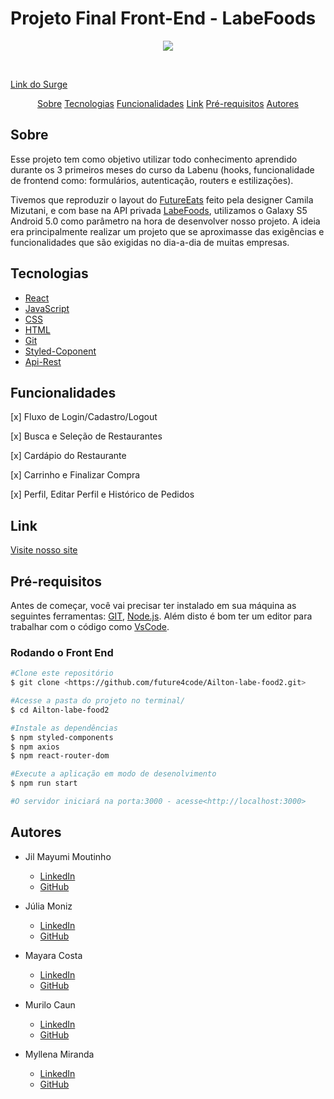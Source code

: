 # Projeto Final Front-End - LabeFoods

<p align="center"><img src="https://user-images.githubusercontent.com/104741572/183260952-c1a1cc29-a549-4ed9-8dcb-00b75cf987e4.png"/><p/>
<br/>

[Link do Surge](https://future-eats2.surge.sh)

<p align="center">
  <a href=#sobre>Sobre</a>
  <a href=#tecnologias>Tecnologias</a>
  <a href=#funcionalidades>Funcionalidades</a>
  <a href=#link>Link</a>
  <a href=#pré-requisitos>Pré-requisitos</a>
  <a href=#autores>Autores</a>
</p>

## Sobre
Esse projeto tem como objetivo utilizar todo conhecimento aprendido durante os 3 primeiros meses do curso da Labenu (hooks, funcionalidade de frontend como: formulários, autenticação, routers e estilizações). 
<br/>

Tivemos que reproduzir o layout do [FutureEats](https://scene.zeplin.io/project/5dcc566ddc1332bf7fb4f450) feito pela designer Camila Mizutani, e com base na API privada [LabeFoods](https://documenter.getpostman.com/view/7549981/SWTEdGtT#3ca41feb-3e6c-4b75-91e8-54cf1e363c2c), utilizamos o Galaxy S5 Android 5.0 como parâmetro na hora de desenvolver nosso projeto. A ideia era principalmente realizar um projeto que se aproximasse das exigências e funcionalidades que são exigidas no dia-a-dia de muitas empresas.

## Tecnologias
- [React](https://pt-br.reactjs.org/)
- [JavaScript]()
- [CSS]()
- [HTML]()
- [Git]()
- [Styled-Coponent]()
- [Api-Rest]()
## Funcionalidades
[x] Fluxo de Login/Cadastro/Logout
<br/>

[x] Busca e Seleção de Restaurantes
<br/>

[x] Cardápio do Restaurante
<br/>

[x] Carrinho e Finalizar Compra
<br/>

[x] Perfil, Editar Perfil e Histórico de Pedidos
## Link

[Visite nosso site](https://future-eats2.surge.sh)

## Pré-requisitos
Antes de começar, você vai precisar ter instalado em sua máquina as seguintes ferramentas:
[GIT](https://git-scm.com), [Node.js](https://nodejs.org/en/).
Além disto é bom ter um editor para trabalhar com o código como [VsCode](https://code.visualstudio.com/).

### Rodando o Front End
```bash
#Clone este repositório
$ git clone <https://github.com/future4code/Ailton-labe-food2.git>

#Acesse a pasta do projeto no terminal/
$ cd Ailton-labe-food2

#Instale as dependências
$ npm styled-components
$ npm axios
$ npm react-router-dom

#Execute a aplicação em modo de desenolvimento
$ npm run start

#O servidor iniciará na porta:3000 - acesse<http://localhost:3000>
```

## Autores

- Jil Mayumi Moutinho
  - [LinkedIn](https://www.linkedin.com/in/jil-mayumi-moutinho-162b2282/)
  - [GitHub](https://github.com/JilMayumiMoutinho)
 
- Júlia Moniz
  - [LinkedIn](https://www.linkedin.com/in/j%C3%BAlia-moniz-a912b9172/)
  - [GitHub](https://github.com/JuliaMoniz27)
  
- Mayara Costa
  - [LinkedIn](https://www.linkedin.com/in/mayara-costa-4b9751125/)
  - [GitHub](https://github.com/aonosorah)

- Murilo Caun
  - [LinkedIn](https://www.linkedin.com/in/murilo-caun-henrique-979430206/)
  - [GitHub](https://github.com/MuriloCaun)
  
- Myllena Miranda
  - [LinkedIn](https://www.linkedin.com/in/myllena-miranda-8923121b1/)
  - [GitHub](https://github.com/Myllenam)

